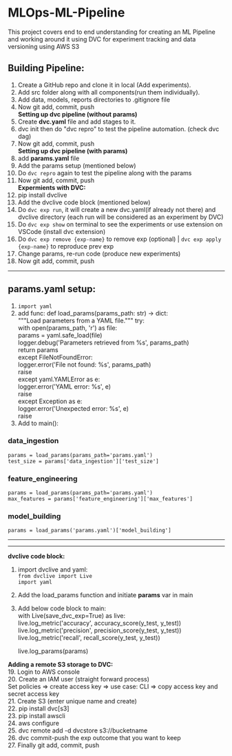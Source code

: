 # MLOps-ML-Pipeline
This project covers end to end understanding for creating an ML Pipeline and working around it using DVC for experiment tracking and data versioning using AWS S3 

## Building Pipeline:
1. Create a GitHub repo and clone it in local (Add experiments).
2. Add src folder along with all components(run them individually).
3. Add data, models, reports directories to .gitignore file
4. Now git add, commit, push   
**Setting up dvc pipeline (without params)**
5. Create **dvc.yaml** file and add stages to it.
6. dvc init then do "dvc repro" to test the pipeline automation. (check dvc dag)
7. Now git add, commit, push  
**Setting up dvc pipeline (with params)**
8. add **params.yaml** file
9. Add the params setup (mentioned below)
10. Do `dvc repro` again to test the pipeline along with the params
11. Now git add, commit, push  
**Expermients with DVC:**
12. pip install dvclive
13. Add the dvclive code block (mentioned below)
14. Do `dvc exp run`, it will create a new dvc.yaml(if already not there) and dvclive directory (each run will be considered as an experiment by DVC)
15. Do `dvc exp show` on terminal to see the experiments or use extension on VSCode (install dvc extension)
16. Do `dvc exp remove {exp-name}` to remove exp (optional) | `dvc exp apply {exp-name}` to reproduce prev exp
17. Change params, re-run code (produce new experiments)
18. Now git add, commit, push










-------------------------------------------------------------------------------

## params.yaml setup:
1. `import yaml`
2. add func:
def load_params(params_path: str) -> dict:  
    """Load parameters from a YAML file."""
    try:  
        with open(params_path, 'r') as file:  
            params = yaml.safe_load(file)  
        logger.debug('Parameters retrieved from %s', params_path)  
        return params  
    except FileNotFoundError:  
        logger.error('File not found: %s', params_path)  
        raise  
    except yaml.YAMLError as e:  
        logger.error('YAML error: %s', e)  
        raise  
    except Exception as e:  
        logger.error('Unexpected error: %s', e)  
        raise  
3. Add to main():

### data_ingestion
`params = load_params(params_path='params.yaml')`  
`test_size = params['data_ingestion']['test_size']`

### feature_engineering
`params = load_params(params_path='params.yaml')`  
`max_features = params['feature_engineering']['max_features']`

### model_building
`params = load_params('params.yaml')['model_building']`

-------------------------------------------------------------------------------

-------------------------------------------------------------------------------
**dvclive code block:**
1. import dvclive and yaml:  
`from dvclive import Live`    
`import yaml`
2. Add the load_params function and initiate **params** var in main
3. Add below code block to main:  
with Live(save_dvc_exp=True) as live:  
    live.log_metric('accuracy', accuracy_score(y_test, y_test))  
    live.log_metric('precision', precision_score(y_test, y_test))  
    live.log_metric('recall', recall_score(y_test, y_test))  

    live.log_params(params)

**Adding a remote S3 storage to DVC:**  
19. Login to AWS console    
20. Create an IAM user (straight forward process)   
Set policies => create access key => use case: CLI => copy access key and secret access key  
21. Create S3 (enter unique name and create)   
22. pip install dvc[s3]   
23. pip install awscli   
24. aws configure   
25. dvc remote add -d dvcstore s3://bucketname   
26. dvc commit-push the exp outcome that you want to keep   
27. Finally git add, commit, push  
